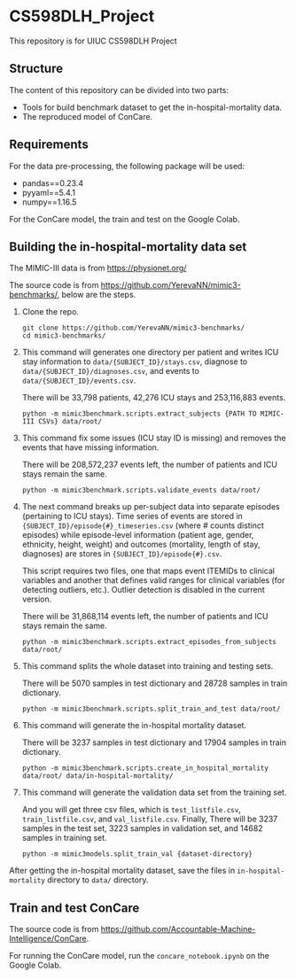 # CS598DLH_Project
This repository is for UIUC CS598DLH Project

## Structure

The content of this repository can be divided into two parts:

- Tools for build benchmark dataset to get the in-hospital-mortality data.
- The reproduced model of ConCare.

## Requirements

For the data pre-processing, the following package will be used:

- pandas==0.23.4
- pyyaml==5.4.1
- numpy==1.16.5

For the ConCare model, the train and test on the Google Colab.

## Building the in-hospital-mortality data set

The MIMIC-III data is from https://physionet.org/

The source code is from https://github.com/YerevaNN/mimic3-benchmarks/, below are the steps.

1. Clone the repo.

   ```
   git clone https://github.com/YerevaNN/mimic3-benchmarks/
   cd mimic3-benchmarks/
   ```

2. This command will generates one directory per patient and writes ICU stay information to `data/{SUBJECT_ID}/stays.csv`, diagnose to `data/{SUBJECT_ID}/diagnoses.csv`, and events to `data/{SUBJECT_ID}/events.csv`.

   There will be 33,798 patients, 42,276 ICU stays and 253,116,883 events.

   ```
   python -m mimic3benchmark.scripts.extract_subjects {PATH TO MIMIC-III CSVs} data/root/
   ```

3. This command fix some issues (ICU stay ID is missing) and removes the events that have missing information. 

   There will be 208,572,237 events left, the number of patients and ICU stays remain the same.

   ```
   python -m mimic3benchmark.scripts.validate_events data/root/
   ```

4. The next command breaks up per-subject data into separate episodes (pertaining to ICU stays). Time series of events are stored in `{SUBJECT_ID}/episode{#}_timeseries.csv` (where # counts distinct episodes) while episode-level information (patient age, gender, ethnicity, height, weight) and outcomes (mortality, length of stay, diagnoses) are stores in `{SUBJECT_ID}/episode{#}.csv`. 

   This script requires two files, one that maps event ITEMIDs to clinical variables and another that defines valid ranges for clinical variables (for detecting outliers, etc.). Outlier detection is disabled in the current version.

   There will be 31,868,114 events left, the number of patients and ICU stays remain the same.

   ```
   python -m mimic3benchmark.scripts.extract_episodes_from_subjects data/root/
   ```

5. This command splits the whole dataset into training and testing sets.

   There will be 5070 samples in test dictionary and 28728 samples in train dictionary.

   ```
   python -m mimic3benchmark.scripts.split_train_and_test data/root/
   ```

6. This command will generate the in-hospital mortality dataset.

   There will be 3237 samples in test dictionary and 17904 samples in train dictionary.

   ```
   python -m mimic3benchmark.scripts.create_in_hospital_mortality data/root/ data/in-hospital-mortality/
   ```

7. This command will generate the validation data set from the training set. 

   And you will get three csv files, which is `test_listfile.csv`, `train_listfile.csv`, and `val_listfile.csv`. Finally, There will be 3237 samples in the test set, 3223 samples in validation set, and 14682 samples in training set.

   ```
   python -m mimic3models.split_train_val {dataset-directory}
   ```

After getting the in-hospital mortality dataset, save the files in `in-hospital-mortality` directory to `data/` directory.

## Train and test ConCare

The source code is from https://github.com/Accountable-Machine-Intelligence/ConCare.

For running the ConCare model,  run the `concare_notebook.ipynb` on the Google Colab.

